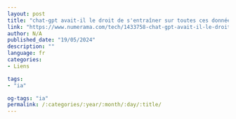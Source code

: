 ```yaml
---
layout: post
title: "chat-gpt avait-il le droit de s'entraîner sur toutes ces données ? la justice va trancher"
link: "https://www.numerama.com/tech/1433758-chat-gpt-avait-il-le-droit-de-sentrainer-sur-toutes-ces-donnees-la-justice-va-trancher.html"
author: N/A
published_date: "19/05/2024"
description: ""
language: fr
categories:
- Liens

tags:
- "ia"

og-tags: "ia"
permalink: /:categories/:year/:month/:day/:title/
---
```

